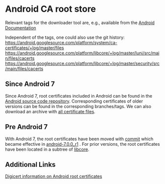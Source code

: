 # Android CA root store

Relevant tags for the downloader tool are, e.g., available from the [Android Documentation](https://source.android.com/setup/start/build-numbers)

Independent of the tags, one could also use the git history:
https://android.googlesource.com/platform/system/ca-certificates/+log/master/files
https://android.googlesource.com/platform/libcore/+log/master/luni/src/main/files/cacerts
https://android.googlesource.com/platform/libcore/+log/master/security/src/main/files/cacerts

## Since Android 7

Since Android 7, root certificates included in Android can be found in the [Android source code repository](https://android.googlesource.com/platform/system/ca-certificates/+/master/files/). Corresponding certificates of older versions can be found in the corresponding branches/tags.
We can also download an archive with [all certificate files](https://android.googlesource.com/platform/system/ca-certificates/+archive/master/files.tar.gz).

## Pre Android 7

With Android 7, the root certificates have been moved with [commit](https://android.googlesource.com/platform/libcore/+/2e2dbe9a15b1f41c311f39aebbb2a843c81994e7) which became effective in [android-7.0.0_r1](https://android.googlesource.com/platform/libcore/+log/android-7.0.0_r1/luni/src/main/files) .
For prior versions, the root certificates have been located in a subtree of [libcore](https://android.googlesource.com/platform/libcore/+/android-6.0.1_r31/luni/src/main/files/cacerts/).


## Additional Links

[Digicert information on Android root certificates](https://www.digicert.com/blog/official-list-trusted-root-certificates-android/)

